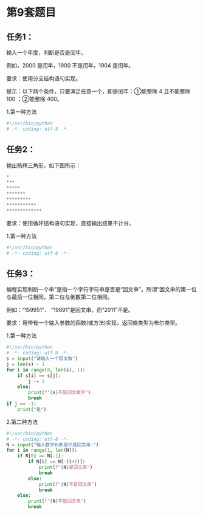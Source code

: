 # 第9套题目
## 任务1：
输入一个年度，判断是否是闰年。

例如，2000 是闰年，1900 不是闰年，1904 是闰年。

要求：使用分支结构语句实现。

提示：以下两个条件，只要满足任意一个，即是闰年：①能整除 4 且不能整除 100 ；②能整除 400。

1.第一种方法
```python
#!/usr/bin/python 
# -*- coding: utf-8 -*-

```
## 任务2：
输出杨辉三角形，如下图所示：
```python
*
***
*****
*******
*********
***********
*************
```
要求：使用循环结构语句实现，直接输出结果不计分。

1.第一种方法
```python
#!/usr/bin/python 
# -*- coding: utf-8 -*-

```

## 任务3：

编程实现判断一个串”是指一个字符字符串是否是“回文串”。所谓“回文串的第一位与最后一位相同，第二位与倒数第二位相同。

例如：“159951”、 “19891”是回文串，而“2011”不是。

要求：用带有一个输入参数的函数(或方法)实现，返回值类型为布尔类型。

1.第一种方法
```python
#!/usr/bin/python 
# -*- coding: utf-8 -*-
s = input("请输入一个回文数")
j = len(s) - 1
for i in range(0, len(s), 1):
    if s[i] == s[j]:
        j -= 1
    else:
        print(f"{s}不是回文数字")
        break
if j == -1:
    print("是")
```
2.第二种方法
```python
#!/usr/bin/python 
# -*- coding: utf-8 -*-
N = input("输入数字判断是不是回文串:")
for i in range(1, len(N)):
    if N[0] == N[-1]:
        if N[i] == N[-(i+1)]:
            print(f"{N}是回文串")
            break
        else:
            print(f"{N}不是回文串")
            break
    else:
        print(f"{N}不是回文串")
        break
```
